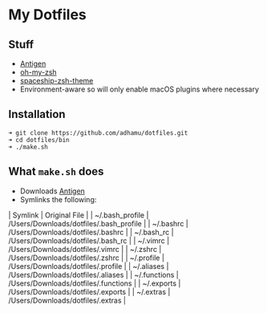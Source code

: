 # My Dotfiles

## Stuff
- [Antigen](https://github.com/zsh-users/antigen)
- [oh-my-zsh](https://github.com/robbyrussell/oh-my-zsh)
- [spaceship-zsh-theme](https://github.com/denysdovhan/spaceship-zsh-theme)
- Environment-aware so will only enable macOS plugins where necessary

## Installation

```
➜ git clone https://github.com/adhamu/dotfiles.git
➜ cd dotfiles/bin
➜ ./make.sh
```

## What `make.sh` does
- Downloads [Antigen](https://github.com/zsh-users/antigen)
- Symlinks the following:

| Symlink           | Original File                             |
| ~/.bash_profile   | /Users/Downloads/dotfiles/.bash_profile   |
| ~/.bashrc         | /Users/Downloads/dotfiles/.bashrc         |
| ~/.bash_rc        | /Users/Downloads/dotfiles/.bash_rc        |
| ~/.vimrc          | /Users/Downloads/dotfiles/.vimrc          |
| ~/.zshrc          | /Users/Downloads/dotfiles/.zshrc          |
| ~/.profile        | /Users/Downloads/dotfiles/.profile        |
| ~/.aliases        | /Users/Downloads/dotfiles/.aliases        |
| ~/.functions      | /Users/Downloads/dotfiles/.functions      |
| ~/.exports        | /Users/Downloads/dotfiles/.exports        |
| ~/.extras         | /Users/Downloads/dotfiles/.extras         |

